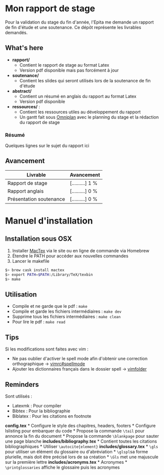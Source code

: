 Mon rapport de stage
===========

Pour la validation du stage du fin d'année, l'Epita me demande un rapport de
fin d'étude et une soutenance. Ce dépôt représente les livrables demandés.

## What's here

* **rapport/**
    * Contient le rapport de stage au format Latex
    * Version pdf disponible mais pas forcément à jour
* **soutenance/**
    * Contient les slides qui seront utilisés lors de la
  soutenance de fin d'étude
* **abstract/**
    * Contient un résumé en anglais du rapport au format Latex
    * Version pdf disponible
* **ressources/** :
    * Contient les ressources utiles au développement du rapport
    * Un gantt fait sous [Omniplan][2]
  avec le planning du stage et la rédaction du rapport de stage

### Résumé

Quelques lignes sur le sujet du rapport ici

## Avancement

Livrable                    |   Avancement          |
------------                |   -------------       |
Rapport de stage            |   [..........]  1 %   |
Rapport anglais             |   [..........]  0 %   |
Présentation soutenance     |   [..........]  0 %   |

# Manuel d'installation

## Installation sous OSX

1. Installer [MacTex][1] via le site ou en ligne de commande via Homebrew
2. Étendre le PATH pour accéder aux nouvelles commandes
3. Lancer le makefile

```sh
$> brew cask install mactex
$> export PATH=$PATH:/Library/TeX/texbin
$> make
```

[1]: http://www.tug.org/mactex/
[2]: https://www.omnigroup.com/omniplan

## Utilisation

* Compile et ne garde que le pdf : `make`
* Compile et garde les fichiers intermédiaires : `make dev`
* Supprime tous les fichiers intermédiaires : `make clean`
* Pour lire le pdf : `make read`

## Tips

Si les modifications sont faites avec vim :

* Ne pas oublier d'activer le spell mode afin d'obtenir une correction
orthographique -> [vimrc#spellmode](https://github.com/mydoum/dotfiles/blob/master/vimrc#L91)
* Ajouter les dictionnaires français dans le dossier spell ->
  [vimfolder](https://github.com/mydoum/dotfiles/tree/master/vim/spell)

## Reminders

Sont utilisés :

* Latexmk   : Pour compiler
* Bibtex    : Pour la bibliographie
* Biblatex  : Pour les citations en footnote

**config.tex**
    * Configure le style des chapitres, headers, footers
    * Configure lslisting pour embarquer du code
    * Propose la commande `\tail` pour annonce la fin du document
    * Propose la commande `\blankpage` pour sauter une page blanche
**includes/bibliography.tex**
    * Contient toutes les citations bibliographiques
    * Utiliser `\autocite{element}`
**includes/glossary.tex**
    * `\gls` pour utiliser un élément du glossaire ou d'abréviation
    * `\glspl`sa forme plurielle, mais doit être précisé lors de sa création
    * `\Gls` met une majuscule sur la première lettre
**includes/acronyms.tex**
    * Acronymes
    * `\printglossaries` affiche le glossaire puis les acronymes
